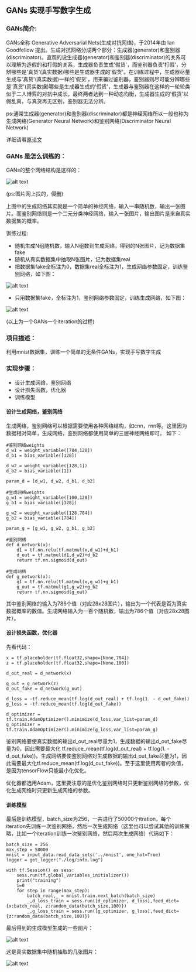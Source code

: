 [//]: # (Image References)

[image1]: ./rm_img/graph.jpeg
[image2]: ./rm_img/train_d.png
[image3]: ./rm_img/train_g.png
[image4]: ./rm_img/fake.png
[image5]: ./rm_img/orgin.png

## **GANs 实现手写数字生成**

### GANs简介:
GANs全称 Generative Adversarial Nets(生成对抗网络)，于2014年由 Ian Goodfellow 提出。生成对抗网络分成两个部分：生成器(generator)和鉴别器(discriminator)。直观的说生成器(generator)和鉴别器(discriminator)的关系可以理解为造假的和打假的关系，生成器负责生成'假货'，而鉴别器负责'打假'，分辨哪些是'真货'(真实数据)哪些是生成器生成的'假货'。在训练过程中，生成器尽量生成与'真货'(真实数据)一样的'假货'，用来骗过鉴别器，鉴别器则尽可能分辨哪些是'真货'(真实数据)哪些是生成器生成的'假货'，生成器与鉴别器在这样的一轮轮类似于二人博弈的对抗中成长，最终两者达到一种动态均衡，生成器生成的'假货'以假乱真，与真货再无区别，鉴别器无法分辨。

ps:通常生成器(generator)和鉴别器(discriminator)都是神经网络所以一般也称为生成网络(Generator Neural Network)和鉴别网络(Discriminator Neural Network)

详细请看[原论文](https://arxiv.org/abs/1406.2661)

### GANs 是怎么训练的：
GANs的整个网络结构是这样的：

![alt text][image1]

(ps:图片网上找的，侵删)

上图中的生成网络其实就是一个简单的神经网络，输入一串随机数，输出一张图片。而鉴别网络则是一个二元分类神经网络，输入一张图片，输出图片是来自真实数据集的概率。

训练过程:
* 随机生成N组随机数，输入N组数到生成网络，得到的N张图片，记为数据集fake
* 随机从真实数据集中抽取N张图片，记为数据集real
* 把数据集fake全标注为0，数据集real全标注为1，生成网络参数固定，训练鉴别网络，如下图：

![alt text][image2]


* 只用数据集fake，全标注为1，鉴别网络参数固定，训练生成网络，如下图：

![alt text][image3]

(以上为一个GANs一个iteration的过程)

### 项目描述：
利用mnist数据集，训练一个简单的无条件GANs，实现手写数字生成

### 实现步骤：
* 设计生成网络，鉴别网络
* 设计损失函数，优化器
* 训练模型

#### 设计生成网络，鉴别网络
生成网络，鉴别网络可以根据需要使用各种网络结构，如cnn，rnn等。这里因为数据相对简单，生成网络，鉴别网络都使用简单的三层神经网络即可。
如下：

```
#鉴别网络weights
d_w1 = weight_variable([784,128])
d_b1 = bias_variable([128])

d_w2 = weight_variable([128,1])
d_b2 = bias_variable([1])

param_d = [d_w1, d_w2, d_b1, d_b2]

#生成网络weights
g_w1 = weight_variable([100,128])
g_b1 = bias_variable([128])

g_w2 = weight_variable([128,784])
g_b2 = bias_variable([784])

param_g = [g_w1, g_w2, g_b1, g_b2]

#鉴别网络
def d_network(x):
    d1 = tf.nn.relu(tf.matmul(x,d_w1)+d_b1)
    d_out = tf.matmul(d1,d_w2)+d_b2
    return tf.nn.sigmoid(d_out)

#生成网络
def g_network(x):
    g1 = tf.nn.relu(tf.matmul(x,g_w1)+g_b1)
    g_out = tf.matmul(g1,g_w2)+g_b2
    return tf.nn.sigmoid(g_out)
```
其中鉴别网络的输入为786个值（对应28x28图片），输出为一个代表是否为真实数据概率的数值。生成网络输入为一百个随机数，输出为786个值（对应28x28图片）。

#### 设计损失函数，优化器
先看代码：
```
x = tf.placeholder(tf.float32,shape=[None,784])
z = tf.placeholder(tf.float32,shape=[None,100])

d_out_real = d_network(x)

g_out = g_network(z)
d_out_fake = d_network(g_out)

d_loss = -tf.reduce_mean(tf.log(d_out_real) + tf.log(1. - d_out_fake))
g_loss = -tf.reduce_mean(tf.log(d_out_fake))

d_optimizer = tf.train.AdamOptimizer().minimize(d_loss,var_list=param_d)
g_optimizer = tf.train.AdamOptimizer().minimize(g_loss,var_list=param_g)
```

鉴别网络要使真实数据的输出d_out_real尽量为1，生成数据的输出d_out_fake尽量为0，因此需要最大化 tf.reduce_mean(tf.log(d_out_real) + tf.log(1. - d_out_fake))。生成网络要使鉴别网络对生成数据的输出d_out_fake尽量为1，因此需要最大化tf.reduce_mean(tf.log(d_out_fake))。至于这里使用两者的负值，是因为tensorFlow只能最小化优化。

优化器都选用Adam，这里要注意的是优化鉴别网络时只更新鉴别网络的参数，优化生成网络时只更新生成网络的参数。

#### 训练模型
最后是训练模型，batch_size为256，一共进行了50000个itration，每个iteration先训练一次鉴别网络，然后一次生成网络（这里也可以尝试其他的训练策略，比如一个iteration训练一次鉴别网络，然后两次生成网络）代码如下：
```
batch_size = 256
max_step = 50000
mnist = input_data.read_data_sets('../mnist', one_hot=True)
logger = get_logger("./log/info.log")

with tf.Session() as sess:
    sess.run(tf.global_variables_initializer())
    print("training")
    i=0
    for step in range(max_step):
        batch_real,_ = mnist.train.next_batch(batch_size)
        _,d_loss_train = sess.run([d_optimizer, d_loss],feed_dict={x:batch_real, z:random_data(batch_size,100)})
        _,g_loss_train = sess.run([g_optimizer, g_loss],feed_dict={z:random_data(batch_size,100)})
```

  最后得到的生成模型生成的一些图片：
  
  ![alt text][image4]
  
  这是真实数据集中随机抽取的几张图片：
  
  ![alt text][image5]
 
